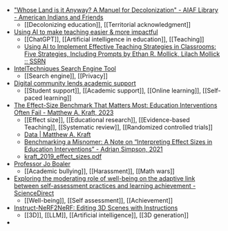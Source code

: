 - ["Whose Land is it Anyway? A Manuel for Decolonization" - AIAF Library - American Indians and Friends](https://indigenous-tairp.com/books/whose-land-is-it-anyway-a-manuel-for-decolonization)
	- [[Decolonizing education]], [[Territorial acknowledgment]]
- [Using AI to make teaching easier & more impactful](https://oneusefulthing.substack.com/p/using-ai-to-make-teaching-easier)
	- [[ChatGPT]], [[Artificial intelligence in education]], [[Teaching]]
	- [Using AI to Implement Effective Teaching Strategies in Classrooms: Five Strategies, Including Prompts by Ethan R. Mollick, Lilach Mollick :: SSRN](https://papers.ssrn.com/sol3/papers.cfm?abstract_id=4391243)
- [IntelTechniques Search Engine Tool](https://inteltechniques.com/tools/Search.html)
	- [[Search engine]], [[Privacy]]
- [Digital community lends academic support](https://www.insidehighered.com/news/2023/03/22/digital-community-lends-academic-support)
	- [[Student support]], [[Academic support]], [[Online learning]], [[Self-paced learning]]
- [The Effect-Size Benchmark That Matters Most: Education Interventions Often Fail - Matthew A. Kraft, 2023](https://journals.sagepub.com/doi/abs/10.3102/0013189X231155154)
	- [[Effect size]], [[Educational research]], [[Evidence-based Teaching]], [[Systematic review]], [[Randomized controlled trials]]
	- [Data | Matthew A. Kraft](https://scholar.harvard.edu/mkraft/data)
	- [Benchmarking a Misnomer: A Note on “Interpreting Effect Sizes in Education Interventions” - Adrian Simpson, 2021](https://journals.sagepub.com/doi/full/10.3102/0013189X20985448)
	- [kraft_2019_effect_sizes.pdf](https://scholar.harvard.edu/files/mkraft/files/kraft_2019_effect_sizes.pdf)
- [Professor Jo Boaler](https://joboaler.people.stanford.edu/)
	- [[Academic bullying]], [[Harassment]], [[Math wars]]
- [Exploring the moderating role of well-being on the adaptive link between self-assessment practices and learning achievement - ScienceDirect](https://www.sciencedirect.com/science/article/pii/S0191491X23000159?dgcid=author)
	- [[Well-being]], [[Self assessment]], [[Achievement]]
- [Instruct-NeRF2NeRF: Editing 3D Scenes with Instructions](https://instruct-nerf2nerf.github.io/)
	- [[3D]], [[LLM]], [[Artificial intelligence]], [[3D generation]]
-